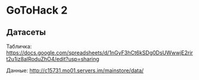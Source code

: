 # GoToHack 2
## Датасеты
Табличка: https://docs.google.com/spreadsheets/d/1nGyF3hCt6kSDg0DsUWwwjE2rirt2u1iz8alRoduZhO4/edit?usp=sharing

Данные: http://c15731.mo01.servers.im/mainstore/data/
